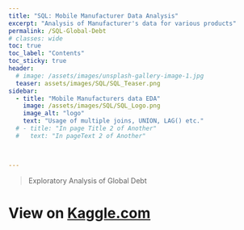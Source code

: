 ```yaml
---
title: "SQL: Mobile Manufacturer Data Analysis"
excerpt: "Analysis of Manufacturer's data for various products"
permalink: /SQL-Global-Debt
# classes: wide
toc: true
toc_label: "Contents"
toc_sticky: true
header:
  # image: /assets/images/unsplash-gallery-image-1.jpg
  teaser: assets/images/SQL/SQL_Teaser.png
sidebar:
  - title: "Mobile Manufacturers data EDA"
    image: /assets/images/SQL/SQL_Logo.png
    image_alt: "logo"
    text: "Usage of multiple joins, UNION, LAG() etc."
  # - title: "In page Title 2 of Another"
  #   text: "In pageText 2 of Another"


     
---
```

> Exploratory Analysis of Global Debt

# View on <a href=""> Kaggle.com</a>

<script src="https://gist.github.com/bhanu-thakur/095c465af80992ca4576e041dc333017.js"></script>